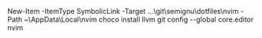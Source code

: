 New-Item -ItemType SymbolicLink -Target ...\git\semignu\dotfiles\nvim -Path ~\AppData\Local\nvim
choco install llvm
git config --global core.editor nvim

